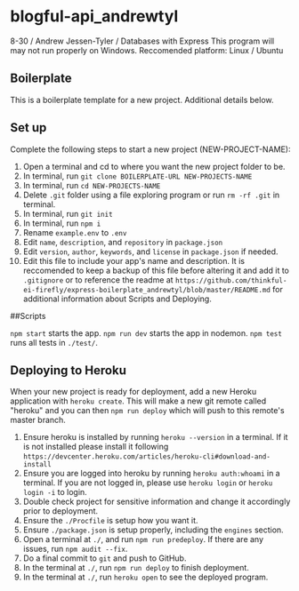 # blogful-api_andrewtyl

8-30 / Andrew Jessen-Tyler / Databases with Express
This program will may not run properly on Windows.
Reccomended platform: Linux / Ubuntu

## Boilerplate

This is a boilerplate template for a new project. Additional details below.

## Set up

Complete the following steps to start a new project (NEW-PROJECT-NAME):

1. Open a terminal and cd to where you want the new project folder to be.
2. In terminal, run `git clone BOILERPLATE-URL NEW-PROJECTS-NAME`
3. In terminal, run `cd NEW-PROJECTS-NAME`
4. Delete `.git` folder using a file exploring program or run `rm -rf .git` in terminal.
5. In terminal, run `git init`
6. In terminal, run `npm i`
7. Rename `example.env` to `.env`
8. Edit `name`, `description`, and `repository` in `package.json`
9. Edit `version`, `author`, `keywords`, and `license` in `package.json` if needed.
10. Edit this file to include your app's name and description. It is reccomended to keep a backup of this file before altering it and add it to `.gitignore` or to reference the readme at `https://github.com/thinkful-ei-firefly/express-boilerplate_andrewtyl/blob/master/README.md` for additional information about Scripts and Deploying.

##Scripts

`npm start` starts the app.
`npm run dev` starts the app in nodemon.
`npm test` runs all tests in `./test/`.

## Deploying to Heroku

When your new project is ready for deployment, add a new Heroku application with `heroku create`. This will make a new git remote called "heroku" and you can then `npm run deploy` which will push to this remote's master branch.

1. Ensure heroku is installed by running `heroku --version` in a terminal. If it is not installed please install it following `https://devcenter.heroku.com/articles/heroku-cli#download-and-install`
2. Ensure you are logged into heroku by running `heroku auth:whoami` in a terminal. If you are not logged in, please use `heroku login` or `heroku login -i` to login.
3. Double check project for sensitive information and change it accordingly prior to deployment.
4. Ensure the `./Procfile` is setup how you want it.
5. Ensure `./package.json` is setup properly, including the `engines` section.
6. Open a terminal at `./`, and run `npm run predeploy`. If there are any issues, run `npm audit --fix`.
7. Do a final commit to `git` and push to GitHub.
8. In the terminal at `./`, run `npm run deploy` to finish deployment.
9. In the terminal at `./`, run `heroku open` to see the deployed program.
